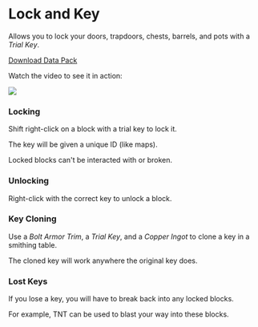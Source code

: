 # Lock and Key
Allows you to lock your doors, trapdoors, chests, barrels, and pots with a *Trial Key*.

[Download Data Pack](https://github.com/carsons-datapacks/lock_and_key/archive/refs/heads/main.zip)

Watch the video to see it in action:

[![](https://github.com/user-attachments/assets/0f174d7d-beb4-4df1-bece-d3c644cf8fc4)](https://youtu.be/hEafS3z2o4k)

### Locking
Shift right-click on a block with a trial key to lock it.

The key will be given a unique ID (like maps).

Locked blocks can't be interacted with or broken.

### Unlocking
Right-click with the correct key to unlock a block.

### Key Cloning
Use a *Bolt Armor Trim*, a *Trial Key*, and a *Copper Ingot* to clone a key in a smithing table.

The cloned key will work anywhere the original key does.

### Lost Keys
If you lose a key, you will have to break back into any locked blocks.

For example, TNT can be used to blast your way into these blocks.
